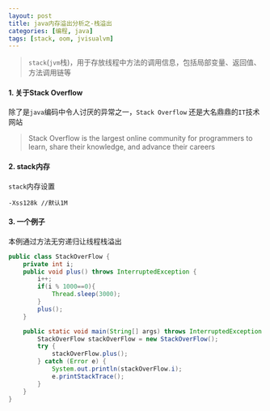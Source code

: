 ```yaml
---
layout: post
title: java内存溢出分析之-栈溢出
categories: [编程, java]
tags: [stack, oom, jvisualvm]
---
```


> `stack`(`jvm`栈)，用于存放线程中方法的调用信息，包括局部变量、返回值、方法调用链等

#### 1. 关于Stack Overflow

除了是`java`编码中令人讨厌的异常之一，`Stack Overflow` 还是大名鼎鼎的`IT`技术网站

> Stack Overflow is the largest online community for programmers to learn, share their knowledge, and advance their careers

#### 2. stack内存

`stack`内存设置
```
-Xss128k //默认1M
```

#### 3. 一个例子

本例通过方法无穷递归让线程栈溢出
```java
public class StackOverFlow {
    private int i;
    public void plus() throws InterruptedException {
        i++;
        if(i % 1000==0){
            Thread.sleep(3000);
        }
        plus();
    }

    public static void main(String[] args) throws InterruptedException {
        StackOverFlow stackOverFlow = new StackOverFlow();
        try {
            stackOverFlow.plus();
        } catch (Error e) {
            System.out.println(stackOverFlow.i);
            e.printStackTrace();
        }
    }
}
```